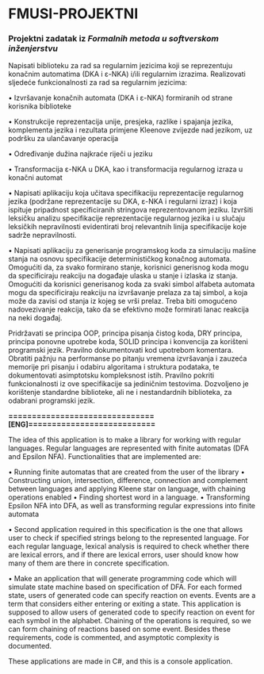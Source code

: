 # FMUSI-PROJEKTNI
### Projektni zadatak iz *Formalnih metoda u softverskom inženjerstvu*

Napisati biblioteku za rad sa regularnim jezicima koji se reprezentuju konačnim automatima (DKA i ε-NKA)
i/ili regularnim izrazima. Realizovati sljedeće funkcionalnosti za rad sa regularnim jezicima:

• Izvršavanje konačnih automata (DKA i ε-NKA) formiranih od strane korisnika biblioteke

• Konstrukcije reprezentacija unije, presjeka, razlike i spajanja jezika, komplementa jezika i rezultata
primjene Kleenove zvijezde nad jezikom, uz podršku za ulančavanje operacija

• Određivanje dužina najkraće riječi u jeziku

• Transformacija ε-NKA u DKA, kao i transformacija regularnog izraza u konačni automat


• Napisati aplikaciju koja učitava specifikaciju reprezentacije regularnog jezika (podržane reprezentacije su
DKA, ε-NKA i regularni izraz) i koja ispituje pripadnost specificiranih stringova reprezentovanom jeziku.
Izvršiti leksičku analizu specifikacije reprezentacije regularnog jezika i u slučaju leksičkih nepravilnosti
evidentirati broj relevantnih linija specifikacije koje sadrže nepravilnosti.


• Napisati aplikaciju za generisanje programskog koda za simulaciju mašine stanja na osnovu specifikacije
determinističkog konačnog automata. Omogućiti da, za svako formirano stanje, korisnici generisnog koda
mogu da specificiraju reakciju na događaje ulaska u stanje i izlaska iz stanja. Omogućiti da korisnici
generisanog koda za svaki simbol alfabeta automata mogu da specificiraju reakciju na izvršavanje prelaza
za taj simbol, a koja može da zavisi od stanja iz kojeg se vrši prelaz. Treba biti omogućeno nadovezivanje
reakcija, tako da se efektivno može formirati lanac reakcija na neki događaj.

Pridržavati se principa OOP, principa pisanja čistog koda, DRY principa, principa ponovne upotrebe koda,
SOLID principa i konvencija za korišteni programski jezik. Pravilno dokumentovati kod upotrebom
komentara. Obratiti pažnju na performanse po pitanju vremena izvršavanja i zauzeća memorije pri pisanju
i odabiru algoritama i struktura podataka, te dokumentovati asimptotsku kompleksnost istih. Pravilno
pokriti funkcionalnosti iz ove specifikacije sa jediničnim testovima. Dozvoljeno je korištenje standardne
biblioteke, ali ne i nestandardnih biblioteka, za odabrani programski jezik.

**===============================[ENG]===========================**

The idea of this application is to make a library for working with regular languages. Regular languages are represented with finite automatas (DFA and Epsilon NFA). Functionalities that are implemented are:

• Running finite automatas that are created from the user of the library
• Constructing union, intersection, difference, connection and complement between languages and applying Kleene star on language, with chaining operations enabled
• Finding shortest word in a language.
• Transforming Epsilon NFA into DFA, as well as transforming regular expressions into finite automata

• Second application required in this specification is the one that allows user to check if specified strings belong to the represented language. For each regular language, lexical analysis is required to check whether there are lexical errors, and if there are lexical errors, user should know how many of them are there in concrete specification.

• Make an application that will generate programming code which will simulate state machine based on specification of DFA. For each formed state, users of generated code can specify reaction on events. Events are a term that considers either entering or exiting a state. This application is supposed to allow users of generated code to specify reaction on event for each symbol in the alphabet. Chaining of the operations is required, so we can form chaining of reactions based on some event. Besides these requirements, code is commented, and asymptotic complexity is documented.

These applications are made in C#, and this is a console application.
